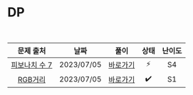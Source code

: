 # DP

<br>

|                       문제 출처                        |    날짜    |          풀이          | 상태 | 난이도 |
| :----------------------------------------------------: | :--------: | :--------------------: | :--: | :----: |
| [피보나치 수 7](https://www.acmicpc.net/problem/15624) | 2023/07/05 | [바로가기](./15624.js) |  ⚡  |   S4   |
|    [RGB거리](https://www.acmicpc.net/problem/1149)     | 2023/07/05 | [바로가기](./1149.js)  |  ✔️  |   S1   |
